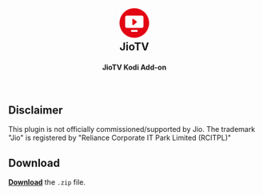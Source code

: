 <h2 align="center">
  <br>
  <img src="resources/icon.png" height="60" width="60">
  <br>
  JioTV
  <br>
</h2>

<h4 align="center">JioTV Kodi Add-on</h4>

<br>

## Disclaimer

This plugin is not officially commissioned/supported by Jio. The trademark "Jio" is registered by "Reliance Corporate IT Park Limited (RCITPL)"

## Download

[**Download**](https://github.com/Geletinousamigo/plugin.video.jiotv/releases/latest) the `.zip` file.
